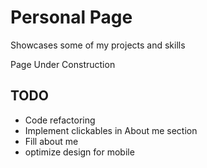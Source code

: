 # Personal Page

Showcases some of my projects and skills

Page Under Construction

## TODO

- Code refactoring
- Implement clickables in About me section
- Fill about me
- optimize design for mobile
